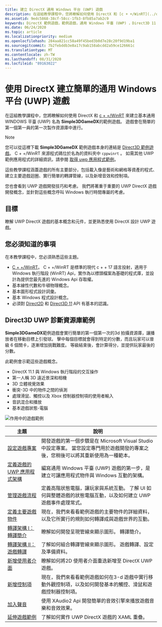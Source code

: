 ```yaml
---
title: 建立 DirectX 通用 Windows 平台 (UWP) 遊戲
description: 在這組教學課程中，您將瞭解如何使用 DirectX 和 [c + +/WinRT](../cpp-and-winrt-apis/index.md) 來建立基本通用 WINDOWS 平臺 (UWP) 名為 **Simple3DGameDX**的範例遊戲。
ms.assetid: 9edc5868-38cf-58cc-1fb3-8fb85a7ab2c9
keywords: DirectX 範例遊戲，範例遊戲，通用 Windows 平臺 (UWP) ，Direct3D 11 遊戲
ms.date: 06/24/2020
ms.topic: article
ms.localizationpriority: medium
ms.openlocfilehash: 284aa821cc58a49f45bed3b0d7e28c20f9d19ba1
ms.sourcegitcommit: 7b2febddb3e8a17c9ab158abcdd2a59ce126661c
ms.translationtype: MT
ms.contentlocale: zh-TW
ms.lasthandoff: 08/31/2020
ms.locfileid: "89163022"
---
```

# <a name="create-a-simple-universal-windows-platform-uwp-game-with-directx"></a>使用 DirectX 建立簡單的通用 Windows 平台 (UWP) 遊戲

在這組教學課程中，您將瞭解如何使用 DirectX 和 [c + +/WinRT](../cpp-and-winrt-apis/index.md) 來建立基本通用 WINDOWS 平臺 (UWP) 名為 **Simple3DGameDX**的範例遊戲。 遊戲會在簡單的第一個第一員的第一次製作資源庫中進行。

> [!NOTE]
> 您可以從這裡下載 **Simple3DGameDX** 範例遊戲本身的連結是 [Direct3D 範例遊戲](/samples/microsoft/windows-universal-samples/simple3dgamedx/)。 C + +/WinRT 來源程式碼位於名為的資料夾中 `cppwinrt` 。 如需其他 UWP 範例應用程式的詳細資訊，請參閱 [取得 uwp 應用程式範例](../get-started/get-app-samples.md)。

這些教學課程涵蓋遊戲的所有主要部分，包括載入像是藝術和網格等資產的程式、建立主要遊戲迴圈、實行簡單的轉譯管線，以及新增音效和控制項。

您也會看到 UWP 遊戲開發技巧和考慮。 我們將著重于重要的 UWP DirectX 遊戲開發概念，並針對這些概念呼叫 Windows 執行時間專屬的考慮。

## <a name="objective"></a>目標

瞭解 UWP DirectX 遊戲的基本概念和元件，並更熟悉使用 DirectX 設計 UWP 遊戲。

## <a name="what-you-need-to-know"></a>您必須知道的事項

在本教學課程中，您必須熟悉這些主題。

- [C + +/WinRT](../cpp-and-winrt-apis/index.md)。 C + +/WinRT 是標準的現代 c + + 17 語言投射，適用于 Windows 執行階段 (WinRT) Api，實作為以標頭檔案為基礎的程式庫，並設計為提供您最先進的 Windows Api 存取權。
- 基本線性代數和牛頓物理概念。
- 基本圖形程式設計詞彙。
- 基本 Windows 程式設計概念。
- 必須對 [Direct2D](/windows/desktop/Direct2D/direct2d-portal) 和 [Direct3D 11](/windows/desktop/direct3d11/how-to-use-direct3d-11) API 有基本的認識。

##  <a name="direct3d-uwp-shooting-gallery-sample"></a>Direct3D UWP 診斷資源庫範例

**Simple3DGameDX**範例遊戲會實行簡單的第一個第一次的3d 拍攝資源庫，讓播放者在移動目標上引發球。 擊中每個目標就會得到特定的分數，而且玩家可以晉級 6 個關卡，逐漸增加挑戰難度。 等級結束後，會計算得分，並提供玩家最後的分數。

此範例會示範這些遊戲概念。

- DirectX 11.1 與 Windows 執行階段的交互操作
- 第一人稱 3D 遠近景深和相機
- 3D 立體視覺效果
- 衝突-3D 中的物件之間的偵測
- 處理滑鼠、觸控以及 Xbox 控制器控制項的使用者輸入
- 音訊混合和播放
- 基本遊戲狀態-電腦

![作用中的遊戲範例](images/simple-dx-game-overview.png)

|主題|說明|
|-------|-------------|
|[設定遊戲專案](tutorial--setting-up-the-games-infrastructure.md)|開發遊戲的第一個步驟是在 Microsoft Visual Studio 中設定專案。 當您設定專門用於遊戲開發的專案之後，您稍後可以將其重新使用為一種範本。|
|[定義遊戲的 UWP 應用程式架構](tutorial--building-the-games-uwp-app-framework.md)|編寫通用 Windows 平臺 (UWP) 遊戲的第一步，是建立可讓應用程式物件與 Windows 互動的架構。|
|[管理遊戲流程](tutorial-game-flow-management.md)|定義高階狀態電腦，讓玩家與系統互動。 了解 UI 如何與整體遊戲的狀態電腦互動，以及如何建立 UWP 遊戲事件處理常式。|
|[定義主要遊戲物件](tutorial--defining-the-main-game-loop.md)|現在，我們來看看範例遊戲的主要物件的詳細資料，以及它所實行的規則如何轉譯成與遊戲世界的互動。|
|[轉譯架構 I：轉譯簡介](tutorial--assembling-the-rendering-pipeline.md)|瞭解如何開發呈現管線來顯示圖形。 轉譯簡介。|
|[轉譯架構 II：遊戲轉譯](tutorial-game-rendering.md)|了解如何組合轉譯管線來顯示圖形。 遊戲轉譯、設定及準備資料。|
|[新增使用者介面](tutorial--adding-a-user-interface.md)|瞭解如何將2D 使用者介面重迭新增至 DirectX UWP 遊戲。|
|[新增控制項](tutorial--adding-controls.md)|現在，我們來看看範例遊戲如何在3-d 遊戲中實行移動外觀控制項，以及如何開發基本的觸控、滑鼠和遊戲控制器控制項。|
|[加入聲音](tutorial--adding-sound.md)|使用 XAudio2 Api 開發簡單的音效引擎來播放遊戲音樂和音效效果。|
|[延伸遊戲範例](tutorial-resources.md)|了解如何實作 UWP DirectX 遊戲的 XAML 重疊。|